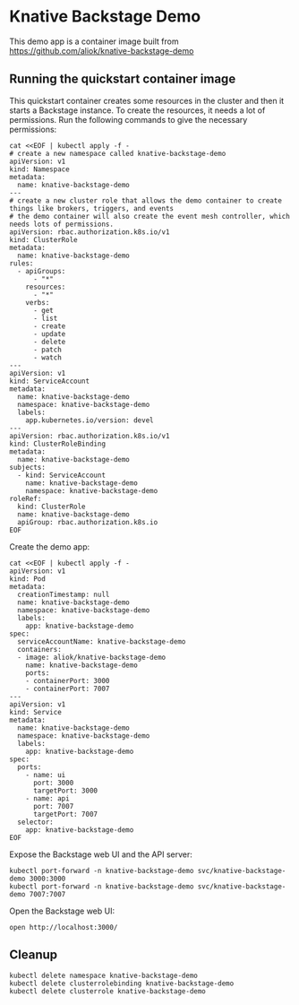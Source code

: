 # Knative Backstage Demo

This demo app is a container image built from https://github.com/aliok/knative-backstage-demo

## Running the quickstart container image

This quickstart container creates some resources in the cluster and then it starts a Backstage instance.
To create the resources, it needs a lot of permissions. Run the following commands to give the necessary permissions:

```shell
cat <<EOF | kubectl apply -f -
# create a new namespace called knative-backstage-demo
apiVersion: v1
kind: Namespace
metadata:
  name: knative-backstage-demo
---
# create a new cluster role that allows the demo container to create things like brokers, triggers, and events
# the demo container will also create the event mesh controller, which needs lots of permissions.
apiVersion: rbac.authorization.k8s.io/v1
kind: ClusterRole
metadata:
  name: knative-backstage-demo
rules:
  - apiGroups:
      - "*"
    resources:
      - "*"
    verbs:
      - get
      - list
      - create
      - update
      - delete
      - patch
      - watch
---
apiVersion: v1
kind: ServiceAccount
metadata:
  name: knative-backstage-demo
  namespace: knative-backstage-demo
  labels:
    app.kubernetes.io/version: devel
---
apiVersion: rbac.authorization.k8s.io/v1
kind: ClusterRoleBinding
metadata:
  name: knative-backstage-demo
subjects:
  - kind: ServiceAccount
    name: knative-backstage-demo
    namespace: knative-backstage-demo
roleRef:
  kind: ClusterRole
  name: knative-backstage-demo
  apiGroup: rbac.authorization.k8s.io
EOF
```

Create the demo app:

```shell
cat <<EOF | kubectl apply -f -
apiVersion: v1
kind: Pod
metadata:
  creationTimestamp: null
  name: knative-backstage-demo
  namespace: knative-backstage-demo
  labels:
    app: knative-backstage-demo
spec:
  serviceAccountName: knative-backstage-demo
  containers:
  - image: aliok/knative-backstage-demo
    name: knative-backstage-demo
    ports:
    - containerPort: 3000
    - containerPort: 7007
---
apiVersion: v1
kind: Service
metadata:
  name: knative-backstage-demo
  namespace: knative-backstage-demo
  labels:
    app: knative-backstage-demo
spec:
  ports:
    - name: ui
      port: 3000
      targetPort: 3000
    - name: api
      port: 7007
      targetPort: 7007  
  selector:
    app: knative-backstage-demo
EOF
```

Expose the Backstage web UI and the API server:

```shell
kubectl port-forward -n knative-backstage-demo svc/knative-backstage-demo 3000:3000
kubectl port-forward -n knative-backstage-demo svc/knative-backstage-demo 7007:7007
```

Open the Backstage web UI:

```shell
open http://localhost:3000/
```

## Cleanup

```shell
kubectl delete namespace knative-backstage-demo
kubectl delete clusterrolebinding knative-backstage-demo
kubectl delete clusterrole knative-backstage-demo
```
